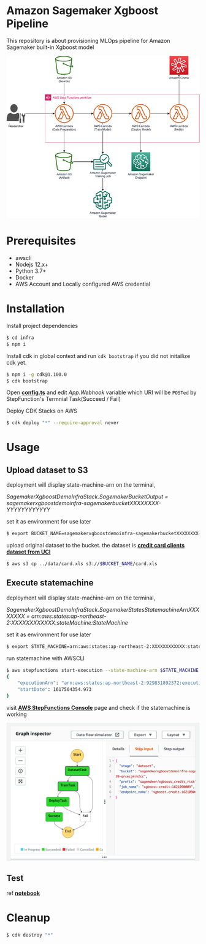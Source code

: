 # Amazon Sagemaker Xgboost Pipeline

This repository is about provisioning MLOps pipeline for Amazon Sagemaker built-in Xgboost model

<img src="img/architecture.png" />

# Prerequisites

- awscli
- Nodejs 12.x+
- Python 3.7+
- Docker
- AWS Account and Locally configured AWS credential

# Installation


Install project dependencies

```bash
$ cd infra
$ npm i
```

Install cdk in global context and run `cdk bootstrap` if you did not initailize cdk yet.

```bash
$ npm i -g cdk@1.100.0
$ cdk bootstrap
```

Open [**config.ts**](infra/lib/interfaces/config.ts) and edit *App.Webhook* variable which URI will be `POSTed` by StepFunction's Termnial Task(Succeed / Fail)

Deploy CDK Stacks on AWS

```bash
$ cdk deploy "*" --require-approval never
```

# Usage

## Upload dataset to S3

deployment will display state-machine-arn on the terminal,

*SagemakerXgboostDemoInfraStack.SagemakerBucketOutput = sagemakerxgboostdemoinfra-sagemakerbucketXXXXXXXX-YYYYYYYYYYYY*

set it as environment for use later

```bash
$ export BUCKET_NAME=sagemakerxgboostdemoinfra-sagemakerbucketXXXXXXXX-YYYYYYYYYYYY
```

upload original dataset to the bucket. the dataset is [**credit card clients dataset from UCI**](https://archive.ics.uci.edu/ml/datasets/default+of+credit+card+clients)

```bash
$ aws s3 cp ../data/card.xls s3://$BUCKET_NAME/card.xls
```

## Execute statemachine

deployment will display state-machine-arn on the terminal,

*SagemakerXgboostDemoInfraStack.SagemakerStatesStatemachineArnXXXXXXXX = arn:aws:states:ap-northeast-2:XXXXXXXXXXXX:stateMachine:StateMachine*

set it as environment for use later

```bash
$ export STATE_MACHINE=arn:aws:states:ap-northeast-2:XXXXXXXXXXXX:stateMachine:StateMachine
```

run statemachine with AWSCLI

```bash
$ aws stepfunctions start-execution --state-machine-arn $STATE_MACHINE
{
    "executionArn": "arn:aws:states:ap-northeast-2:929831892372:execution:StateMachine:b1b23dd1-b2e6-40dd-b1b8-b07183505d9e",
    "startDate": 1617504354.973
}
```

visit [**AWS StepFunctions Console**](https://ap-northeast-2.console.aws.amazon.com/states/home?region=ap-northeast-2#/statemachines) page and check if the statemachine is working

<img src="img/statemachine.png">

## Test

ref [**notebook**](notebook/Xgboost.ipynb)

# Cleanup

```bash
$ cdk destroy "*"
```
